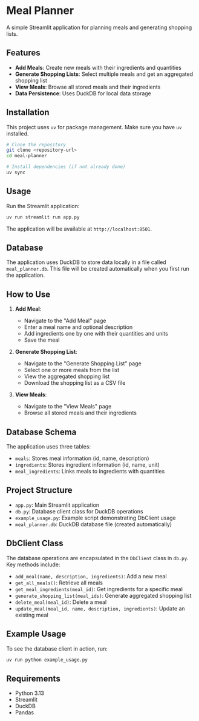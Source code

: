 # Meal Planner

A simple Streamlit application for planning meals and generating shopping lists.

## Features

- **Add Meals**: Create new meals with their ingredients and quantities
- **Generate Shopping Lists**: Select multiple meals and get an aggregated shopping list
- **View Meals**: Browse all stored meals and their ingredients
- **Data Persistence**: Uses DuckDB for local data storage

## Installation

This project uses `uv` for package management. Make sure you have `uv` installed.

```bash
# Clone the repository
git clone <repository-url>
cd meal-planner

# Install dependencies (if not already done)
uv sync
```

## Usage

Run the Streamlit application:

```bash
uv run streamlit run app.py
```

The application will be available at `http://localhost:8501`.

## Database

The application uses DuckDB to store data locally in a file called `meal_planner.db`. This file will be created automatically when you first run the application.

## How to Use

1. **Add Meal**: 
   - Navigate to the "Add Meal" page
   - Enter a meal name and optional description
   - Add ingredients one by one with their quantities and units
   - Save the meal

2. **Generate Shopping List**:
   - Navigate to the "Generate Shopping List" page
   - Select one or more meals from the list
   - View the aggregated shopping list
   - Download the shopping list as a CSV file

3. **View Meals**:
   - Navigate to the "View Meals" page
   - Browse all stored meals and their ingredients

## Database Schema

The application uses three tables:
- `meals`: Stores meal information (id, name, description)
- `ingredients`: Stores ingredient information (id, name, unit)
- `meal_ingredients`: Links meals to ingredients with quantities

## Project Structure

- `app.py`: Main Streamlit application
- `db.py`: Database client class for DuckDB operations
- `example_usage.py`: Example script demonstrating DbClient usage
- `meal_planner.db`: DuckDB database file (created automatically)

## DbClient Class

The database operations are encapsulated in the `DbClient` class in `db.py`. Key methods include:

- `add_meal(name, description, ingredients)`: Add a new meal
- `get_all_meals()`: Retrieve all meals
- `get_meal_ingredients(meal_id)`: Get ingredients for a specific meal
- `generate_shopping_list(meal_ids)`: Generate aggregated shopping list
- `delete_meal(meal_id)`: Delete a meal
- `update_meal(meal_id, name, description, ingredients)`: Update an existing meal

## Example Usage

To see the database client in action, run:

```bash
uv run python example_usage.py
```

## Requirements

- Python 3.13
- Streamlit
- DuckDB
- Pandas
